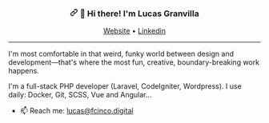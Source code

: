 <h3 align="center">
    <svg class="octicon octicon-link" viewBox="0 0 16 16" version="1.1" width="16" height="16" aria-hidden="true"><path fill-rule="evenodd" d="M7.775 3.275a.75.75 0 001.06 1.06l1.25-1.25a2 2 0 112.83 2.83l-2.5 2.5a2 2 0 01-2.83 0 .75.75 0 00-1.06 1.06 3.5 3.5 0 004.95 0l2.5-2.5a3.5 3.5 0 00-4.95-4.95l-1.25 1.25zm-4.69 9.64a2 2 0 010-2.83l2.5-2.5a2 2 0 012.83 0 .75.75 0 001.06-1.06 3.5 3.5 0 00-4.95 0l-2.5 2.5a3.5 3.5 0 004.95 4.95l1.25-1.25a.75.75 0 00-1.06-1.06l-1.25 1.25a2 2 0 01-2.83 0z"></path></svg>
    <g-emoji class="g-emoji" alias="wave" fallback-src="https://github.githubassets.com/images/icons/emoji/unicode/1f44b.png">👋</g-emoji> Hi there! I'm Lucas Granvilla</h3>
<p align="center">
  <a href="https://www.fcinco.digital" rel="nofollow">Website</a> •
  <a href="https://www.linkedin.com/in/granvilla/" rel="nofollow">Linkedin</a>
</p>
<hr>
<p>I'm most comfortable in that weird, funky world between design and development—that's where the most fun, creative, boundary-breaking work happens.</p>
<p>I'm a full-stack PHP developer (Laravel, CodeIgniter, Wordpress). I use daily: Docker, Git, SCSS, Vue and Angular...</p>
<ul>
<li>📫 Reach me: <a href="mailto:lucas@fcinco.digital">lucas@fcinco.digital</a></li>
</ul>
